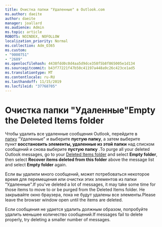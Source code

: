 ```yaml
---
title: Очистка папки "Удаленные" в Outlook.com
ms.author: daeite
author: daeite
manager: joallard
ms.audience: Admin
ms.topic: article
ROBOTS: NOINDEX, NOFOLLOW
localization_priority: Normal
ms.collection: Adm_O365
ms.custom:
- "9000751"
- "2689"
ms.openlocfilehash: 4438fdd0c0d4aa5d9dce358f5b8f865005e1d134
ms.sourcegitcommit: b43f77221f47b50c41197a448a9c26c423ce1ad5
ms.translationtype: MT
ms.contentlocale: ru-RU
ms.lasthandoff: 11/15/2019
ms.locfileid: "37768705"
---
```

# <a name="empty-the-deleted-items-folder"></a><span data-ttu-id="ae9d1-102">Очистка папки "Удаленные"</span><span class="sxs-lookup"><span data-stu-id="ae9d1-102">Empty the Deleted Items folder</span></span>

<span data-ttu-id="ae9d1-103">Чтобы удалить все удаленные сообщения Outlook, перейдите в [папку](https://outlook.live.com/mail/deleteditems) "Удаленные" и выберите **пустую папку**, а затем выберите пункт **восстановить элементы, удаленные из этой папки** над списком сообщений и снова выберите **пустую папку** .</span><span class="sxs-lookup"><span data-stu-id="ae9d1-103">To purge all your deleted Outlook messages, go to your [Deleted Items folder](https://outlook.live.com/mail/deleteditems) and select **Empty folder**, then select **Recover items deleted from this folder** above the message list and select **Empty folder** again.</span></span>

<span data-ttu-id="ae9d1-104">Если вы удалили много сообщений, может потребоваться некоторое время для перемещения или очистки этих элементов из папки "Удаленные".</span><span class="sxs-lookup"><span data-stu-id="ae9d1-104">If you've deleted a lot of messages, it may take some time for those items to move to or be purged from the Deleted Items folder.</span></span> <span data-ttu-id="ae9d1-105">Не закрывайте окно браузера, пока не будут удалены все элементы.</span><span class="sxs-lookup"><span data-stu-id="ae9d1-105">Please leave the browser window open until the items are deleted.</span></span>

<span data-ttu-id="ae9d1-106">Если сообщения не удается удалить должным образом, попробуйте удалить меньшее количество сообщений.</span><span class="sxs-lookup"><span data-stu-id="ae9d1-106">If messages fail to delete properly, try deleting a smaller number of messages.</span></span>